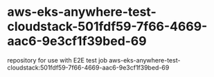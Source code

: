 # aws-eks-anywhere-test-cloudstack-501fdf59-7f66-4669-aac6-9e3cf1f39bed-69
repository for use with E2E test job aws-eks-anywhere-test-cloudstack:501fdf59-7f66-4669-aac6-9e3cf1f39bed-69
